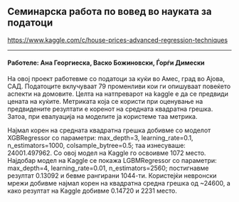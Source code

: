 ## Семинарска работа по вовед во науката за податоци

https://www.kaggle.com/c/house-prices-advanced-regression-techniques

<hr/>

#### Работеле: Ана Георгиеска, Васко Божиновски, Ѓорѓи Димески

 На овој проект работевме со податоци за куќи во Амес, град во Ајова, САД. Податоците вклучуваат 79 променливи кои ги опишуваат повеќето аспекти на домовите. Целта на натпреварот на kaggle е да се предвиди цената на куќите. Метриката која се користи при оценување на предвидените резултати е коренот на средната квадратна грешка. Затоа, при евалуација на моделите ја користеме таа метрика.

 Најмал корен на средната квадратна грешка добивме со моделот XGBRegressor со параметри: max_depth=3, learning_rate=0.1, n_estimators=1000, colsample_bytree=0.5; таа изнесуваше: 24001.497962. Со овој модел на Kaggle го освоивме 1072 место. Најдобар модел на Kaggle се покажа LGBMRegressor со параметри: max_depth=4, learning_rate=0.01, n_estimators=2560; постигнавме резултат 0.13092 и бевме рангирани 1044-ти. Користејќи невронски мрежи добивме најмал корен на квадратна средна грешка од ~24600, а како резултат на Kaggle добивме 0.14720 и 2231 место.

